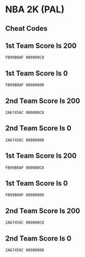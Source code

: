 # NBA 2K (PAL)

## Cheat Codes

## 1st Team Score Is 200

```
FB99B0AF 000000C8

```

## 1st Team Score Is 0

```
FB99B0AF 00000000

```

## 2nd Team Score Is 200

```
2A67456C 000000C8

```

## 2nd Team Score Is 0

```
2A67456C 00000000

```

## 1st Team Score Is 200

```
FB99B0AF 000000C8

```

## 1st Team Score Is 0

```
FB99B0AF 00000000

```

## 2nd Team Score Is 200

```
2A67456C 000000C8

```

## 2nd Team Score Is 0

```
2A67456C 00000000

```

